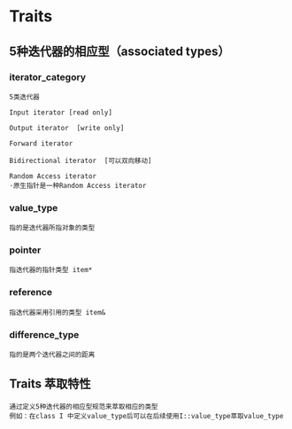 # Traits
## 5种迭代器的相应型（associated types）
### iterator_category
    5类迭代器

    Input iterator [read only]

    Output iterator  [write only]

    Forward iterator 

    Bidirectional iterator  [可以双向移动]

    Random Access iterator
    ·原生指针是一种Random Access iterator

### value_type
    指的是迭代器所指对象的类型
### pointer
    指迭代器的指针类型 item*
### reference
    指迭代器采用引用的类型 item&
### difference_type
    指的是两个迭代器之间的距离
## Traits 萃取特性
    通过定义5种迭代器的相应型规范来萃取相应的类型
    例如：在class I 中定义value_type后可以在后续使用I::value_type萃取value_type